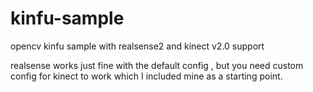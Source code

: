 # kinfu-sample
opencv kinfu sample with realsense2 and kinect v2.0 support

realsense works just fine with the default config , but you need custom config for kinect to work which I included mine as a starting point.